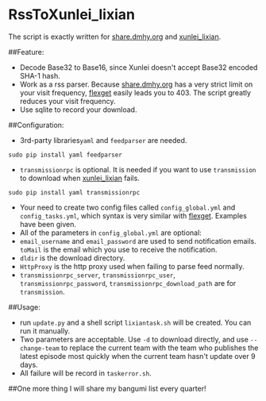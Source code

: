# RssToXunlei_lixian
The script is exactly written for [share.dmhy.org](http://share.dmhy.org) and [xunlei_lixian](https://github.com/iambus/xunlei-lixian).

##Feature:
- Decode Base32 to Base16, since Xunlei doesn't accept Base32 encoded SHA-1 hash.
- Work as a rss parser. Because [share.dmhy.org](http://share.dmhy.org) has a very strict limit on your visit frequency, [flexget](http://flexget.com)  easily leads you to 403. The script greatly reduces your visit frequency.
- Use sqlite to record your download.

##Configuration:
- 3rd-party libraries`yaml` and `feedparser` are needed.
```
sudo pip install yaml feedparser
```
- `transmissionrpc` is optional. It is needed if you want to use `transmission` to download when [xunlei_lixian](https://github.com/iambus/xunlei-lixian) fails.
```
sudo pip install yaml transmissionrpc
```
- Your need to create two config files called `config_global.yml` and `config_tasks.yml`, which syntax is very similar with [flexget](http://flexget.com). Examples have been given.
- All of the parameters in `config_global.yml` are optional:
 - `email_username` and `email_password` are used to send notification emails. `toMail` is the email which you use to receive the notification.
 - `dldir` is the download directory.
 - `HttpProxy` is the http proxy used when failing to parse feed normally.
 - `transmissionrpc_server`, `transmissionrpc_user`, `transmissionrpc_password`, `transmissionrpc_download_path` are for `transmission`.

##Usage:
- run `update.py` and a shell script `lixiantask.sh` will be created. You can run it manually.
 - Two parameters are acceptable. Use `-d` to download directly, and use `--change-team` to replace the current team with the team who publishes the latest episode most quickly when the current team hasn't update over 9 days.
 - All failure will be record in  `taskerror.sh`.
 
##One more thing
I will share my bangumi list every quarter!

